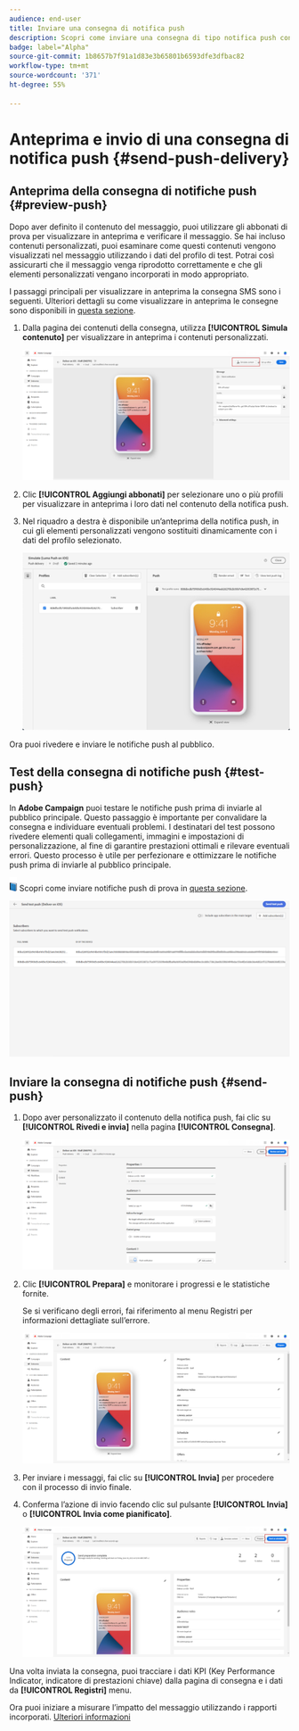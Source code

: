 ```yaml
---
audience: end-user
title: Inviare una consegna di notifica push
description: Scopri come inviare una consegna di tipo notifica push con Adobe Campaign Web
badge: label="Alpha"
source-git-commit: 1b8657b7f91a1d83e3b65801b6593dfe3dfbac82
workflow-type: tm+mt
source-wordcount: '371'
ht-degree: 55%

---
```


# Anteprima e invio di una consegna di notifica push {#send-push-delivery}

## Anteprima della consegna di notifiche push {#preview-push}

Dopo aver definito il contenuto del messaggio, puoi utilizzare gli abbonati di prova per visualizzare in anteprima e verificare il messaggio. Se hai incluso contenuti personalizzati, puoi esaminare come questi contenuti vengono visualizzati nel messaggio utilizzando i dati del profilo di test. Potrai così assicurarti che il messaggio venga riprodotto correttamente e che gli elementi personalizzati vengano incorporati in modo appropriato.

I passaggi principali per visualizzare in anteprima la consegna SMS sono i seguenti. Ulteriori dettagli su come visualizzare in anteprima le consegne sono disponibili in [questa sezione](../preview-test/preview-content.md).

1. Dalla pagina dei contenuti della consegna, utilizza **[!UICONTROL Simula contenuto]** per visualizzare in anteprima i contenuti personalizzati.

   ![](assets/push_send_1.png)

1. Clic **[!UICONTROL Aggiungi abbonati]** per selezionare uno o più profili per visualizzare in anteprima i loro dati nel contenuto della notifica push.


   <!--Once your test subscribers are selected, click **[!UICONTROL Select]**.
    ![](assets/push_send_5.png)-->

1. Nel riquadro a destra è disponibile un’anteprima della notifica push, in cui gli elementi personalizzati vengono sostituiti dinamicamente con i dati del profilo selezionato.

   ![](assets/push_send_7.png)

Ora puoi rivedere e inviare le notifiche push al pubblico.

## Test della consegna di notifiche push {#test-push}

In **Adobe Campaign** puoi testare le notifiche push prima di inviarle al pubblico principale. Questo passaggio è importante per convalidare la consegna e individuare eventuali problemi.
I destinatari del test possono rivedere elementi quali collegamenti, immagini e impostazioni di personalizzazione, al fine di garantire prestazioni ottimali e rilevare eventuali errori. Questo processo è utile per perfezionare e ottimizzare le notifiche push prima di inviarle al pubblico principale.

![](../assets/do-not-localize/book.png) Scopri come inviare notifiche push di prova in [questa sezione](../preview-test/test-deliveries.md#subscribers).

![](assets/push_send_6.png)

## Inviare la consegna di notifiche push {#send-push}

1. Dopo aver personalizzato il contenuto della notifica push, fai clic su **[!UICONTROL Rivedi e invia]** nella pagina **[!UICONTROL Consegna]**.

   ![](assets/push_send_2.png)

1. Clic **[!UICONTROL Prepara]** e monitorare i progressi e le statistiche fornite.

   Se si verificano degli errori, fai riferimento al menu Registri per informazioni dettagliate sull’errore.

   ![](assets/push_send_3.png)

1. Per inviare i messaggi, fai clic su **[!UICONTROL Invia]** per procedere con il processo di invio finale.

1. Conferma l’azione di invio facendo clic sul pulsante **[!UICONTROL Invia]** o **[!UICONTROL Invia come pianificato]**.

   ![](assets/push_send_4.png)

Una volta inviata la consegna, puoi tracciare i dati KPI (Key Performance Indicator, indicatore di prestazioni chiave) dalla pagina di consegna e i dati da **[!UICONTROL Registri]** menu.

Ora puoi iniziare a misurare l’impatto del messaggio utilizzando i rapporti incorporati. [Ulteriori informazioni](../reporting/push-report.md)
